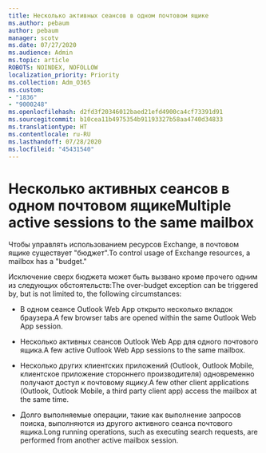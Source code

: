 ```yaml
---
title: Несколько активных сеансов в одном почтовом ящике
ms.author: pebaum
author: pebaum
manager: scotv
ms.date: 07/27/2020
ms.audience: Admin
ms.topic: article
ROBOTS: NOINDEX, NOFOLLOW
localization_priority: Priority
ms.collection: Adm_O365
ms.custom:
- "1836"
- "9000248"
ms.openlocfilehash: d2fd3f20346012baed21efd4900ca4cf73391d91
ms.sourcegitcommit: b10cea11b4975354b91193327b58aa4740d34833
ms.translationtype: HT
ms.contentlocale: ru-RU
ms.lasthandoff: 07/28/2020
ms.locfileid: "45431540"
---
```

# <a name="multiple-active-sessions-to-the-same-mailbox"></a><span data-ttu-id="03407-102">Несколько активных сеансов в одном почтовом ящике</span><span class="sxs-lookup"><span data-stu-id="03407-102">Multiple active sessions to the same mailbox</span></span>

<span data-ttu-id="03407-103">Чтобы управлять использованием ресурсов Exchange, в почтовом ящике существует "бюджет".</span><span class="sxs-lookup"><span data-stu-id="03407-103">To control usage of Exchange resources, a mailbox has a "budget."</span></span>

<span data-ttu-id="03407-104">Исключение сверх бюджета может быть вызвано кроме прочего одним из следующих обстоятельств:</span><span class="sxs-lookup"><span data-stu-id="03407-104">The over-budget exception can be triggered by, but is not limited to, the following circumstances:</span></span>

- <span data-ttu-id="03407-105">В одном сеансе Outlook Web App открыто несколько вкладок браузера.</span><span class="sxs-lookup"><span data-stu-id="03407-105">A few browser tabs are opened within the same Outlook Web App session.</span></span>

- <span data-ttu-id="03407-106">Несколько активных сеансов Outlook Web App для одного почтового ящика.</span><span class="sxs-lookup"><span data-stu-id="03407-106">A few active Outlook Web App sessions to the same mailbox.</span></span>

- <span data-ttu-id="03407-107">Несколько других клиентских приложений (Outlook, Outlook Mobile, клиентское приложение стороннего производителя) одновременно получают доступ к почтовому ящику.</span><span class="sxs-lookup"><span data-stu-id="03407-107">A few other client applications (Outlook, Outlook Mobile, a third party client app) access the mailbox at the same time.</span></span>

- <span data-ttu-id="03407-108">Долго выполняемые операции, такие как выполнение запросов поиска, выполняются из другого активного сеанса почтового ящика.</span><span class="sxs-lookup"><span data-stu-id="03407-108">Long running operations, such as executing search requests, are performed from another active mailbox session.</span></span>

